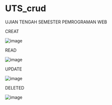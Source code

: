 # UTS_crud
UJIAN TENGAH SEMESTER PEMROGRAMAN WEB

CREAT

![image](https://user-images.githubusercontent.com/100121570/158530058-98aff88d-9f89-422f-b4c8-6f2a943d6365.png)

READ

![image](https://user-images.githubusercontent.com/100121570/158530104-84df6b46-626e-4c19-a46c-1c4c2982e1da.png)

UPDATE

![image](https://user-images.githubusercontent.com/100121570/158530171-c1c87589-3734-4554-a819-4e176afe86fe.png)

DELETED

![image](https://user-images.githubusercontent.com/100121570/158530218-492a3d82-4a2c-41a5-b6f3-c39a3336b732.png)
